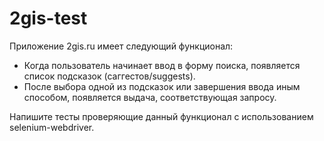 # 2gis-test

Приложение 2gis.ru имеет следующий функционал:
  * Когда пользователь начинает ввод в форму поиска, появляется список подсказок (саггестов/suggests).
  * После выбора одной из подсказок или завершения ввода иным способом, появляется выдача, соответствующая запросу.

Напишите тесты проверяющие данный функционал с использованием selenium-webdriver.

